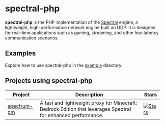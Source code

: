 # spectral-php

**spectral-php** is the PHP implementation of the [Spectral](https://github.com/cooldogedev/spectral) engine, a lightweight, high-performance network engine built on UDP. It is designed for real-time applications such as gaming, streaming, and other low-latency communication scenarios.

## Examples

Explore how to use spectral-php in the [example](example) directory.

## Projects using spectral-php

| Project                                                   | Description                                                                                 | Stars                                                                                                                                 |
|-----------------------------------------------------------|---------------------------------------------------------------------------------------------|---------------------------------------------------------------------------------------------------------------------------------------|
| [spectrum-pm](https://github.com/cooldogedev/spectrum-pm) | A fast and lightweight proxy for Minecraft: Bedrock Edition that leverages Spectral for enhanced performance. | [![Stars](https://img.shields.io/github/stars/cooldogedev/spectrum-pm?style=flat-square)](https://github.com/cooldogedev/spectrum-pm) |
